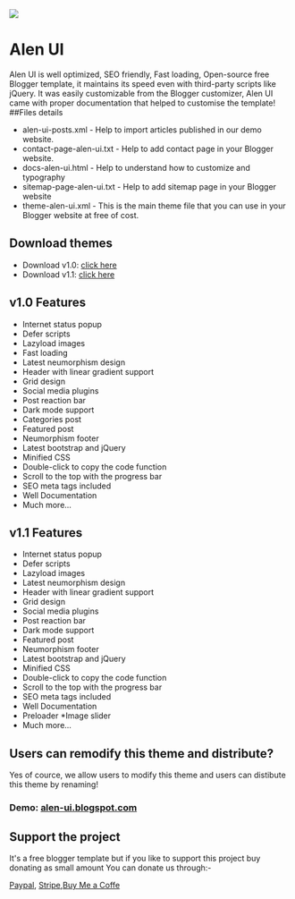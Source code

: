<img src='https://blogger.googleusercontent.com/img/b/R29vZ2xl/AVvXsEh36jpx4En5DGj1GbV96X8Rj-VbOYrO_gQJaQ4QSPWkYOdJk8Ar6edlkdlcC827AtQVOg4jaPjyNu8CiRPsGixWVJR0TC0itxJHpm4cUdxcIqvzgAfFRNcRcoGhJ6FVDzR-Jp7IWR1Kq33Oo5NVDyOz97X9Igla2kSOVzYlC21kgOYQWj1NPGSqewSVpg/s1600/alen-ui.webp'/>

# Alen UI
Alen UI is well optimized, SEO friendly, Fast loading, Open-source free Blogger template, it maintains its speed even with third-party scripts like jQuery. It was easily customizable from the Blogger customizer, Alen UI came with proper documentation that helped to customise the template!
##Files details
* alen-ui-posts.xml - Help to import articles published in our demo website.
* contact-page-alen-ui.txt - Help to add contact page in your Blogger website.
* docs-alen-ui.html - Help to understand how to customize and typography
* sitemap-page-alen-ui.txt - Help to add sitemap page in your Blogger website
*  theme-alen-ui.xml - This is the main theme file that you can use in your Blogger website at free of cost.

## Download themes
* Download v1.0: <a href='https://github.com/shivaes207/alen-ui/archive/refs/tags/v1.0.zip'>click here</a>
* Download v1.1: <a href='https://github.com/shivaes207/alen-ui/archive/refs/tags/v1.1.zip'>click here</a>

##  v1.0 Features
* Internet status popup
* Defer scripts
* Lazyload images
* Fast loading
* Latest neumorphism design
* Header with linear gradient support
* Grid design
* Social media plugins
* Post reaction bar
* Dark mode support
* Categories post
* Featured post
* Neumorphism footer
* Latest bootstrap and jQuery
* Minified CSS
* Double-click to copy the code function
* Scroll to the top with the progress bar
* SEO meta tags included
* Well Documentation
* Much more...

##  v1.1 Features
* Internet status popup
* Defer scripts
* Lazyload images
* Latest neumorphism design
* Header with linear gradient support
* Grid design
* Social media plugins
* Post reaction bar
* Dark mode support
* Featured post
* Neumorphism footer
* Latest bootstrap and jQuery
* Minified CSS
* Double-click to copy the code function
* Scroll to the top with the progress bar
* SEO meta tags included
* Well Documentation
* Preloader
*Image slider
* Much more...
## Users can remodify this theme and distribute?
Yes of cource, we allow users to modify this theme and users can distibute this theme by renaming!
### Demo: <a href='https://alen-ui.blogspot.com'>alen-ui.blogspot.com</a>
## Support the project
It's a free blogger template but if you like to support this project buy donating as small amount 
You can donate us through:-

<a href='https://paypal.me/shivaes'>Paypal</a>, <a href='https://donate.stripe.com/28o29j8tCgT9bjq000'>Stripe</a>,<a href='https://www.buymeacoffee.com/shivaes'>Buy Me a Coffe</a>
